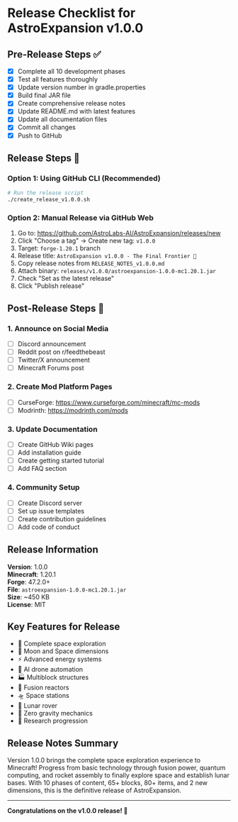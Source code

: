# Release Checklist for AstroExpansion v1.0.0

## Pre-Release Steps ✅
- [x] Complete all 10 development phases
- [x] Test all features thoroughly
- [x] Update version number in gradle.properties
- [x] Build final JAR file
- [x] Create comprehensive release notes
- [x] Update README.md with latest features
- [x] Update all documentation files
- [x] Commit all changes
- [x] Push to GitHub

## Release Steps 🚀

### Option 1: Using GitHub CLI (Recommended)
```bash
# Run the release script
./create_release_v1.0.0.sh
```

### Option 2: Manual Release via GitHub Web
1. Go to: https://github.com/AstroLabs-AI/AstroExpansion/releases/new
2. Click "Choose a tag" → Create new tag: `v1.0.0`
3. Target: `forge-1.20.1` branch
4. Release title: `AstroExpansion v1.0.0 - The Final Frontier 🚀`
5. Copy release notes from `RELEASE_NOTES_v1.0.0.md`
6. Attach binary: `releases/v1.0.0/astroexpansion-1.0.0-mc1.20.1.jar`
7. Check "Set as the latest release"
8. Click "Publish release"

## Post-Release Steps 📢

### 1. Announce on Social Media
- [ ] Discord announcement
- [ ] Reddit post on r/feedthebeast
- [ ] Twitter/X announcement
- [ ] Minecraft Forums post

### 2. Create Mod Platform Pages
- [ ] CurseForge: https://www.curseforge.com/minecraft/mc-mods
- [ ] Modrinth: https://modrinth.com/mods

### 3. Update Documentation
- [ ] Create GitHub Wiki pages
- [ ] Add installation guide
- [ ] Create getting started tutorial
- [ ] Add FAQ section

### 4. Community Setup
- [ ] Create Discord server
- [ ] Set up issue templates
- [ ] Create contribution guidelines
- [ ] Add code of conduct

## Release Information

**Version**: 1.0.0  
**Minecraft**: 1.20.1  
**Forge**: 47.2.0+  
**File**: `astroexpansion-1.0.0-mc1.20.1.jar`  
**Size**: ~450 KB  
**License**: MIT  

## Key Features for Release
- 🚀 Complete space exploration
- 🌙 Moon and Space dimensions
- ⚡ Advanced energy systems
- 🤖 AI drone automation
- 🏭 Multiblock structures
- 🧪 Fusion reactors
- 🛸 Space stations
- 🚗 Lunar rover
- 🌌 Zero gravity mechanics
- 🔬 Research progression

## Release Notes Summary
Version 1.0.0 brings the complete space exploration experience to Minecraft! Progress from basic technology through fusion power, quantum computing, and rocket assembly to finally explore space and establish lunar bases. With 10 phases of content, 65+ blocks, 80+ items, and 2 new dimensions, this is the definitive release of AstroExpansion.

---

**Congratulations on the v1.0.0 release! 🎉**